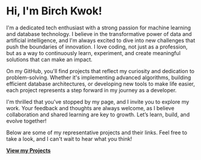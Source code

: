 # Hi, I'm Birch Kwok!

I'm a dedicated tech enthusiast with a strong passion for machine learning and database technology. I believe in the transformative power of data and artificial intelligence, and I'm always excited to dive into new challenges that push the boundaries of innovation. I love coding, not just as a profession, but as a way to continuously learn, experiment, and create meaningful solutions that can make an impact.

On my GitHub, you'll find projects that reflect my curiosity and dedication to problem-solving. Whether it's implementing advanced algorithms, building efficient database architectures, or developing new tools to make life easier, each project represents a step forward in my journey as a developer.

I'm thrilled that you've stopped by my page, and I invite you to explore my work. Your feedback and thoughts are always welcome, as I believe collaboration and shared learning are key to growth. Let’s learn, build, and evolve together!

Below are some of my representative projects and their links. Feel free to take a look, and I can't wait to hear what you think!

[**View my Projects**](https://birchkwok.github.io/projects)
